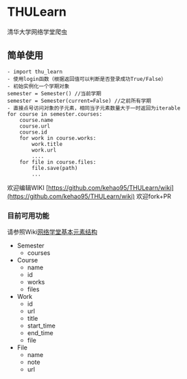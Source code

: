 # THULearn
清华大学网络学堂爬虫

## 简单使用
```
- import thu_learn
- 使用login函数（根据返回值可以判断是否登录成功True/False）
- 初始实例化一个学期对象
semester = Semester() //当前学期
semester = Semester(current=False) //之前所有学期
- 直接点号访问对象的子元素，相同当子元素数量大于一时返回为iterable
for course in semester.courses:
    course.name
    course.url
    course.id
    for work in course.works:
        work.title
        work.url
        ....
    for file in course.files:
        file.save(path)
        ...
```


欢迎编辑WIKI [https://github.com/kehao95/THULearn/wiki](https://github.com/kehao95/THULearn/wiki)
欢迎fork+PR


### 目前可用功能
请参照Wiki[网络学堂基本元素结构](https://github.com/kehao95/THULearn/wiki/%E7%BD%91%E7%BB%9C%E5%AD%A6%E5%A0%82%E5%9F%BA%E6%9C%AC%E5%85%83%E7%B4%A0%E7%BB%93%E6%9E%84)

- Semester
    - courses
- Course
    - name
    - id
    - works
    - files
- Work
    - id
    - url
    - title
    - start_time
    - end_time
    - file
- File
    - name
    - note
    - url
